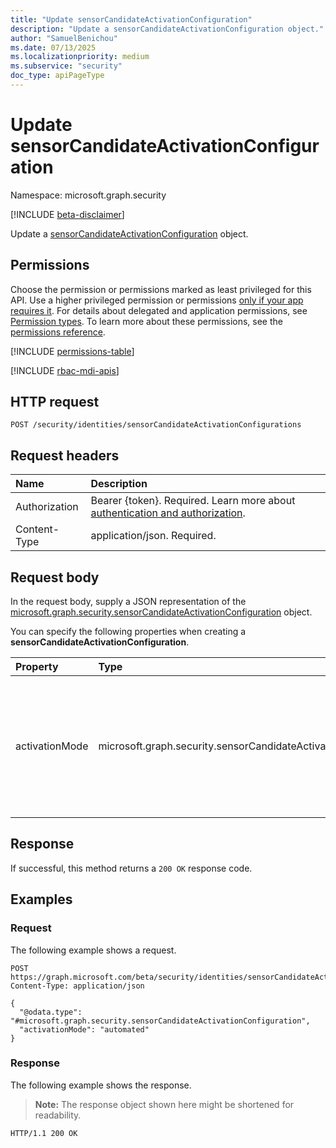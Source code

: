 ```yaml
---
title: "Update sensorCandidateActivationConfiguration"
description: "Update a sensorCandidateActivationConfiguration object."
author: "SamuelBenichou"
ms.date: 07/13/2025
ms.localizationpriority: medium
ms.subservice: "security"
doc_type: apiPageType
---
```


# Update sensorCandidateActivationConfiguration

Namespace: microsoft.graph.security

[!INCLUDE [beta-disclaimer](../../includes/beta-disclaimer.md)]

Update a [sensorCandidateActivationConfiguration](../resources/security-sensorcandidateactivationconfiguration.md) object.

## Permissions

Choose the permission or permissions marked as least privileged for this API. Use a higher privileged permission or permissions [only if your app requires it](/graph/permissions-overview#best-practices-for-using-microsoft-graph-permissions). For details about delegated and application permissions, see [Permission types](/graph/permissions-overview#permission-types). To learn more about these permissions, see the [permissions reference](/graph/permissions-reference).

<!-- {
  "blockType": "permissions",
  "name": "security-identitycontainer-post-sensorcandidateactivationconfiguration-permissions"
}
-->
[!INCLUDE [permissions-table](../includes/permissions/security-identitycontainer-post-sensorcandidateactivationconfiguration-permissions.md)]

[!INCLUDE [rbac-mdi-apis](../includes/rbac-for-apis/rbac-mdi-apis.md)]

## HTTP request

<!-- {
  "blockType": "ignored"
}
-->
```http
POST /security/identities/sensorCandidateActivationConfigurations
```

## Request headers

|Name|Description|
|:---|:---|
|Authorization|Bearer {token}. Required. Learn more about [authentication and authorization](/graph/auth/auth-concepts).|
|Content-Type|application/json. Required.|

## Request body

In the request body, supply a JSON representation of the [microsoft.graph.security.sensorCandidateActivationConfiguration](../resources/security-sensorcandidateactivationconfiguration.md) object.

You can specify the following properties when creating a **sensorCandidateActivationConfiguration**.

|Property|Type| Description                                                                                                |
|:---|:---|:-----------------------------------------------------------------------------------------------------------|
|activationMode|microsoft.graph.security.sensorCandidateActivationMode| The activation mode for the sensor candidate. The possible values are: `manual` and `automated`. Required. |

## Response

If successful, this method returns a `200 OK` response code.

## Examples

### Request

The following example shows a request.
<!-- {
  "blockType": "request",
  "name": "update_sensorcandidateactivationconfiguration"
}
-->
```http
POST https://graph.microsoft.com/beta/security/identities/sensorCandidateActivationConfigurations
Content-Type: application/json

{
  "@odata.type": "#microsoft.graph.security.sensorCandidateActivationConfiguration",
  "activationMode": "automated"
}
```

### Response

The following example shows the response.
>**Note:** The response object shown here might be shortened for readability.
<!-- {
  "blockType": "response",
  "truncated": true
}
-->
```http
HTTP/1.1 200 OK
```